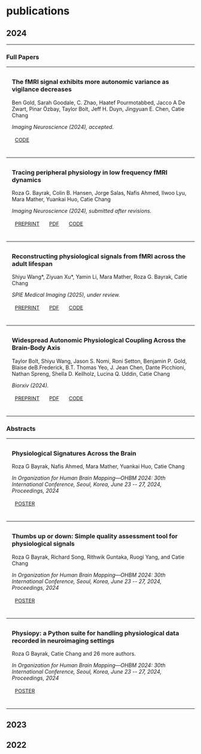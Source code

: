 # publications

## 2024

---
### Full Papers
---

<div class="md-typeset" style="margin-bottom: 20px; padding: 15px; border-radius: 8px; background-color: var(--md-default-bg-color); color: var(--md-default-fg-color);">

<h3 style="margin-top: 0;">The fMRI signal exhibits more autonomic variance as vigilance decreases</h3>

<p>Ben Gold, Sarah Goodale, C. Zhao, Haatef Pourmotabbed, Jacco A De Zwart, Pinar Özbay, Taylor Bolt, Jeff H. Duyn, Jingyuan E. Chen, Catie Chang</p>

<p style="font-style: italic;">Imaging Neuroscience (2024), accepted.</p>

<div style="display: flex; gap: 10px; margin-top: 10px;">
    <a href="https://osf.io/3a2ut/" target="_blank" class="md-button md-button--primary" style="padding: 4px 8px; font-size: 0.85rem;">CODE</a>
</div>

</div>

---

<div class="md-typeset" style="margin-bottom: 20px; padding: 15px; border-radius: 8px; background-color: var(--md-default-bg-color); color: var(--md-default-fg-color);">

<h3 style="margin-top: 0;">Tracing peripheral physiology in low frequency fMRI dynamics</h3>

<p>Roza G. Bayrak, Colin B. Hansen, Jorge Salas, Nafis Ahmed, Ilwoo Lyu, Mara Mather, Yuankai Huo, Catie Chang</p>

<p style="font-style: italic;">Imaging Neuroscience (2024), submitted after revisions.</p>

<div style="display: flex; gap: 10px; margin-top: 10px;">
    <a href="https://doi.org/10.31219/osf.io/fj4gq" target="_blank" class="md-button md-button--primary" style="padding: 4px 8px; font-size: 0.85rem;">PREPRINT</a>
    <a href="https://osf.io/fj4gq/download" target="_blank" class="md-button md-button--primary" style="padding: 4px 8px; font-size: 0.85rem;">PDF</a>
    <a href="https://www.github.com/neurdylab/deep-physio-recon" target="_blank" class="md-button md-button--primary" style="padding: 4px 8px; font-size: 0.85rem;">CODE</a>
</div></div>

---

<div class="md-typeset" style="margin-bottom: 20px; padding: 15px; border-radius: 8px; background-color: var(--md-default-bg-color); color: var(--md-default-fg-color);">

<h3 style="margin-top: 0;">Reconstructing physiological signals from fMRI across the adult lifespan</h3>

<p>Shiyu Wang*, Ziyuan Xu*, Yamin Li, Mara Mather, Roza G. Bayrak, Catie Chang</p>

<p style="font-style: italic;">SPIE Medical Imaging (2025), under review.</p>

<div style="display: flex; gap: 10px; margin-top: 10px;">
    <a href="#" target="_blank" class="md-button md-button--primary" style="padding: 4px 8px; font-size: 0.85rem;">PREPRINT</a>
    <a href="#" target="_blank" class="md-button md-button--primary" style="padding: 4px 8px; font-size: 0.85rem;">PDF</a>
    <a href="#" target="_blank" class="md-button md-button--primary" style="padding: 4px 8px; font-size: 0.85rem;">CODE</a>
</div>

</div>

---

<div class="md-typeset" style="margin-bottom: 20px; padding: 15px; border-radius: 8px; background-color: var(--md-default-bg-color); color: var(--md-default-fg-color);">

<h3 style="margin-top: 0;">Widespread Autonomic Physiological Coupling Across the Brain-Body Axis</h3>

<p>Taylor Bolt, Shiyu Wang, Jason S. Nomi, Roni Setton, Benjamin P. Gold, Blaise deB.Frederick, B.T. Thomas Yeo, J. Jean Chen, Dante Picchioni, Nathan Spreng, Shella D. Keilholz, Lucina Q. Uddin, Catie Chang</p>

<p style="font-style: italic;">Biorxiv (2024).</p>

<div style="display: flex; gap: 10px; margin-top: 10px;">
    <a href="https://doi.org/10.1101/2023.01.19.524818v3" target="_blank" class="md-button md-button--primary" style="padding: 4px 8px; font-size: 0.85rem;">PREPRINT</a>
    <a href="https://www.biorxiv.org/content/10.1101/2023.01.19.524818v3.full.pdf" target="_blank" class="md-button md-button--primary" style="padding: 4px 8px; font-size: 0.85rem;">PDF</a>
    <a href="https://github.com/tsb46/fmri_arousal" target="_blank" class="md-button md-button--primary" style="padding: 4px 8px; font-size: 0.85rem;">CODE</a>
</div>

</div>

---
### Abstracts
---

<div class="md-typeset" style="margin-bottom: 20px; padding: 15px; border-radius: 8px; background-color: var(--md-default-bg-color); color: var(--md-default-fg-color);">

<h3 style="margin-top: 0;">Physiological Signatures Across the Brain</h3>

<p>Roza G Bayrak, Nafis Ahmed, Mara Mather, Yuankai Huo, Catie Chang</a></p>
  
<p style="font-style: italic;">In Organization for Human Brain Mapping—OHBM 2024: 30th International Conference, Seoul, Korea, June 23 -- 27, 2024, Proceedings, 2024</p>

<div style="display: flex; gap: 10px; margin-top: 10px;">
    <a href="https://rgbayrak.github.io/assets/pdf/pp_poster.pdf" target="_blank" class="md-button md-button--primary" style="padding: 4px 8px; font-size: 0.85rem;">POSTER</a>
</div></div>

---

<div class="md-typeset" style="margin-bottom: 20px; padding: 15px; border-radius: 8px; background-color: var(--md-default-bg-color); color: var(--md-default-fg-color);">

<h3 style="margin-top: 0;">Thumbs up or down: Simple quality assessment tool for physiological signals</h3>

<p>Roza G Bayrak, Richard Song, Rithwik Guntaka, Ruogi Yang, and Catie Chang</a></p>
  
<p style="font-style: italic;">In Organization for Human Brain Mapping—OHBM 2024: 30th International Conference, Seoul, Korea, June 23 -- 27, 2024, Proceedings, 2024</p>

<div style="display: flex; gap: 10px; margin-top: 10px;">
    <a href="https://rgbayrak.github.io/assets/pdf/physioqa_poster.pdf" target="_blank" class="md-button md-button--primary" style="padding: 4px 8px; font-size: 0.85rem;">POSTER</a>
</div></div>

---

<div class="md-typeset" style="margin-bottom: 20px; padding: 15px; border-radius: 8px; background-color: var(--md-default-bg-color); color: var(--md-default-fg-color);">

<h3 style="margin-top: 0;">Physiopy: a Python suite for handling physiological data recorded in neuroimaging settings</h3>

<p>Roza G Bayrak, Catie Chang and 26 more authors.</a></p>
  
<p style="font-style: italic;">In Organization for Human Brain Mapping—OHBM 2024: 30th International Conference, Seoul, Korea, June 23 -- 27, 2024, Proceedings, 2024</p>

<div style="display: flex; gap: 10px; margin-top: 10px;">
    <a href="https://rgbayrak.github.io/assets/pdf/physiopy_poster.pdf" target="_blank" class="md-button md-button--primary" style="padding: 4px 8px; font-size: 0.85rem;">POSTER</a>
</div></div>

---

## 2023


## 2022

